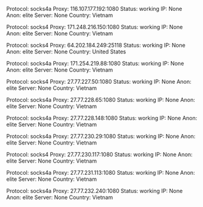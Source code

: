 Protocol: socks4a
Proxy: 116.107.177.192:1080
Status: working
IP: None
Anon: elite
Server: None
Country: Vietnam

Protocol: socks4
Proxy: 171.248.216.150:1080
Status: working
IP: None
Anon: elite
Server: None
Country: Vietnam

Protocol: socks4
Proxy: 64.202.184.249:25118
Status: working
IP: None
Anon: elite
Server: None
Country: United States

Protocol: socks4a
Proxy: 171.254.219.88:1080
Status: working
IP: None
Anon: elite
Server: None
Country: Vietnam

Protocol: socks4
Proxy: 27.77.227.50:1080
Status: working
IP: None
Anon: elite
Server: None
Country: Vietnam

Protocol: socks4a
Proxy: 27.77.228.65:1080
Status: working
IP: None
Anon: elite
Server: None
Country: Vietnam

Protocol: socks4a
Proxy: 27.77.228.148:1080
Status: working
IP: None
Anon: elite
Server: None
Country: Vietnam

Protocol: socks4a
Proxy: 27.77.230.29:1080
Status: working
IP: None
Anon: elite
Server: None
Country: Vietnam

Protocol: socks4
Proxy: 27.77.230.117:1080
Status: working
IP: None
Anon: elite
Server: None
Country: Vietnam

Protocol: socks4a
Proxy: 27.77.231.113:1080
Status: working
IP: None
Anon: elite
Server: None
Country: Vietnam

Protocol: socks4a
Proxy: 27.77.232.240:1080
Status: working
IP: None
Anon: elite
Server: None
Country: Vietnam


